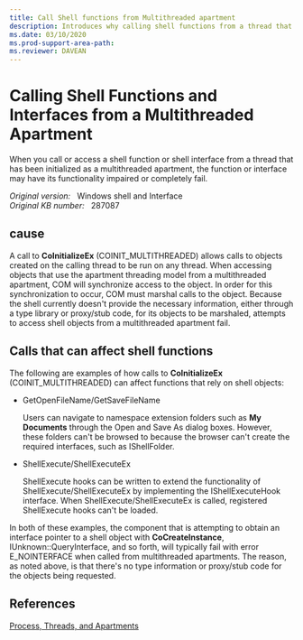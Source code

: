 ```yaml
---
title: Call Shell functions from Multithreaded apartment
description: Introduces why calling shell functions from a thread that has been initialized as a multithreaded apartment may cause the functions fail.
ms.date: 03/10/2020
ms.prod-support-area-path:
ms.reviewer: DAVEAN
---
```

# Calling Shell Functions and Interfaces from a Multithreaded Apartment

When you call or access a shell function or shell interface from a thread that has been initialized as a multithreaded apartment, the function or interface may have its functionality impaired or completely fail.

_Original version:_ &nbsp; Windows shell and Interface  
_Original KB number:_ &nbsp; 287087

## cause

A call to **CoInitializeEx** (COINIT_MULTITHREADED) allows calls to objects created on the calling thread to be run on any thread. When accessing objects that use the apartment threading model from a multithreaded apartment, COM will synchronize access to the object. In order for this synchronization to occur, COM must marshal calls to the object. Because the shell currently doesn't provide the necessary information, either through a type library or proxy/stub code, for its objects to be marshaled, attempts to access shell objects from a multithreaded apartment fail.

## Calls that can affect shell functions

The following are examples of how calls to **CoInitializeEx** (COINIT_MULTITHREADED) can affect functions that rely on shell objects:

- GetOpenFileName/GetSaveFileName

    Users can navigate to namespace extension folders such as **My Documents** through the Open and Save As dialog boxes. However, these folders can't be browsed to because the browser can't create the required interfaces, such as IShellFolder.

- ShellExecute/ShellExecuteEx

    ShellExecute hooks can be written to extend the functionality of ShellExecute/ShellExecuteEx by implementing the IShellExecuteHook interface. When ShellExecute/ShellExecuteEx is called, registered ShellExecute hooks can't be loaded.

In both of these examples, the component that is attempting to obtain an interface pointer to a shell object with **CoCreateInstance**, IUnknown::QueryInterface, and so forth, will typically fail with error E_NOINTERFACE when called from multithreaded apartments. The reason, as noted above, is that there's no type information or proxy/stub code for the objects being requested.

## References

[Process, Threads, and Apartments](https://msdn.microsoft.com/library/ms693344%28vs.85%29.aspx)
